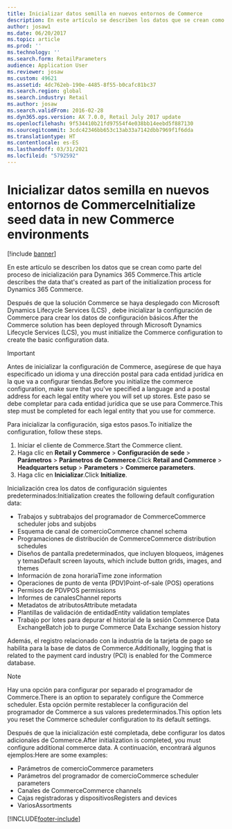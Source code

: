 ```yaml
---
title: Inicializar datos semilla en nuevos entornos de Commerce
description: En este artículo se describen los datos que se crean como parte del proceso de inicialización para Dynamics 365 Commerce.
author: josaw1
ms.date: 06/20/2017
ms.topic: article
ms.prod: ''
ms.technology: ''
ms.search.form: RetailParameters
audience: Application User
ms.reviewer: josaw
ms.custom: 49621
ms.assetid: 4dc762eb-190e-4485-8f55-b0cafc81bc37
ms.search.region: global
ms.search.industry: Retail
ms.author: josaw
ms.search.validFrom: 2016-02-28
ms.dyn365.ops.version: AX 7.0.0, Retail July 2017 update
ms.openlocfilehash: 9f534410b21fd97554f4e038bb14eebd5f887130
ms.sourcegitcommit: 3cdc42346bb653c13ab33a7142dbb7969f1f6dda
ms.translationtype: HT
ms.contentlocale: es-ES
ms.lasthandoff: 03/31/2021
ms.locfileid: "5792592"
---
```

# <a name="initialize-seed-data-in-new-commerce-environments"></a><span data-ttu-id="95fe7-103">Inicializar datos semilla en nuevos entornos de Commerce</span><span class="sxs-lookup"><span data-stu-id="95fe7-103">Initialize seed data in new Commerce environments</span></span>

[!include [banner](includes/banner.md)]

<span data-ttu-id="95fe7-104">En este artículo se describen los datos que se crean como parte del proceso de inicialización para Dynamics 365 Commerce.</span><span class="sxs-lookup"><span data-stu-id="95fe7-104">This article describes the data that's created as part of the initialization process for Dynamics 365 Commerce.</span></span>

<span data-ttu-id="95fe7-105">Después de que la solución Commerce se haya desplegado con Microsoft Dynamics Lifecycle Services (LCS) , debe inicializar la configuración de Commerce para crear los datos de configuración básicos.</span><span class="sxs-lookup"><span data-stu-id="95fe7-105">After the Commerce solution has been deployed through Microsoft Dynamics Lifecycle Services (LCS), you must initialize the Commerce configuration to create the basic configuration data.</span></span>

> [!IMPORTANT]
> <span data-ttu-id="95fe7-106">Antes de inicializar la configuración de Commerce, asegúrese de que haya especificado un idioma y una dirección postal para cada entidad jurídica en la que va a configurar tiendas.</span><span class="sxs-lookup"><span data-stu-id="95fe7-106">Before you initialize the commerce configuration, make sure that you've specified a language and a postal address for each legal entity where you will set up stores.</span></span> <span data-ttu-id="95fe7-107">Este paso se debe completar para cada entidad jurídica que se use para Commerce.</span><span class="sxs-lookup"><span data-stu-id="95fe7-107">This step must be completed for each legal entity that you use for commerce.</span></span>

<span data-ttu-id="95fe7-108">Para inicializar la configuración, siga estos pasos.</span><span class="sxs-lookup"><span data-stu-id="95fe7-108">To initialize the configuration, follow these steps.</span></span>

1. <span data-ttu-id="95fe7-109">Iniciar el cliente de Commerce.</span><span class="sxs-lookup"><span data-stu-id="95fe7-109">Start the Commerce client.</span></span>
2. <span data-ttu-id="95fe7-110">Haga clic en **Retail y Commerce** &gt; **Configuración de sede** &gt; **Parámetros** &gt; **Parámetros de Commerce**.</span><span class="sxs-lookup"><span data-stu-id="95fe7-110">Click **Retail and Commerce** &gt; **Headquarters setup** &gt; **Parameters** &gt; **Commerce parameters**.</span></span>
3. <span data-ttu-id="95fe7-111">Haga clic en **Inicializar**.</span><span class="sxs-lookup"><span data-stu-id="95fe7-111">Click **Initialize**.</span></span>

<span data-ttu-id="95fe7-112">Inicialización crea los datos de configuración siguientes predeterminados:</span><span class="sxs-lookup"><span data-stu-id="95fe7-112">Initialization creates the following default configuration data:</span></span>

- <span data-ttu-id="95fe7-113">Trabajos y subtrabajos del programador de Commerce</span><span class="sxs-lookup"><span data-stu-id="95fe7-113">Commerce scheduler jobs and subjobs</span></span>
- <span data-ttu-id="95fe7-114">Esquema de canal de comercio</span><span class="sxs-lookup"><span data-stu-id="95fe7-114">Commerce channel schema</span></span>
- <span data-ttu-id="95fe7-115">Programaciones de distribución de Commerce</span><span class="sxs-lookup"><span data-stu-id="95fe7-115">Commerce distribution schedules</span></span>
- <span data-ttu-id="95fe7-116">Diseños de pantalla predeterminados, que incluyen bloqueos, imágenes y temas</span><span class="sxs-lookup"><span data-stu-id="95fe7-116">Default screen layouts, which include button grids, images, and themes</span></span>
- <span data-ttu-id="95fe7-117">Información de zona horaria</span><span class="sxs-lookup"><span data-stu-id="95fe7-117">Time zone information</span></span>
- <span data-ttu-id="95fe7-118">Operaciones de punto de venta (PDV)</span><span class="sxs-lookup"><span data-stu-id="95fe7-118">Point-of-sale (POS) operations</span></span>
- <span data-ttu-id="95fe7-119">Permisos de PDV</span><span class="sxs-lookup"><span data-stu-id="95fe7-119">POS permissions</span></span>
- <span data-ttu-id="95fe7-120">Informes de canales</span><span class="sxs-lookup"><span data-stu-id="95fe7-120">Channel reports</span></span>
- <span data-ttu-id="95fe7-121">Metadatos de atributos</span><span class="sxs-lookup"><span data-stu-id="95fe7-121">Attribute metadata</span></span>
- <span data-ttu-id="95fe7-122">Plantillas de validación de entidad</span><span class="sxs-lookup"><span data-stu-id="95fe7-122">Entity validation templates</span></span>
- <span data-ttu-id="95fe7-123">Trabajo por lotes para depurar el historial de la sesión Commerce Data Exchange</span><span class="sxs-lookup"><span data-stu-id="95fe7-123">Batch job to purge Commerce Data Exchange session history</span></span>

<span data-ttu-id="95fe7-124">Además, el registro relacionado con la industria de la tarjeta de pago se habilita para la base de datos de Commerce.</span><span class="sxs-lookup"><span data-stu-id="95fe7-124">Additionally, logging that is related to the payment card industry (PCI) is enabled for the Commerce database.</span></span>

> [!NOTE]
> <span data-ttu-id="95fe7-125">Hay una opción para configurar por separado el programador de Commerce.</span><span class="sxs-lookup"><span data-stu-id="95fe7-125">There is an option to separately configure the Commerce scheduler.</span></span> <span data-ttu-id="95fe7-126">Esta opción permite restablecer la configuración del programador de Commerce a sus valores predeterminados.</span><span class="sxs-lookup"><span data-stu-id="95fe7-126">This option lets you reset the Commerce scheduler configuration to its default settings.</span></span>

<span data-ttu-id="95fe7-127">Después de que la inicialización esté completada, debe configurar los datos adicionales de Commerce.</span><span class="sxs-lookup"><span data-stu-id="95fe7-127">After initialization is completed, you must configure additional commerce data.</span></span> <span data-ttu-id="95fe7-128">A continuación, encontrará algunos ejemplos:</span><span class="sxs-lookup"><span data-stu-id="95fe7-128">Here are some examples:</span></span>

- <span data-ttu-id="95fe7-129">Parámetros de comercio</span><span class="sxs-lookup"><span data-stu-id="95fe7-129">Commerce parameters</span></span>
- <span data-ttu-id="95fe7-130">Parámetros del programador de comercio</span><span class="sxs-lookup"><span data-stu-id="95fe7-130">Commerce scheduler parameters</span></span>
- <span data-ttu-id="95fe7-131">Canales de Commerce</span><span class="sxs-lookup"><span data-stu-id="95fe7-131">Commerce channels</span></span>
- <span data-ttu-id="95fe7-132">Cajas registradoras y dispositivos</span><span class="sxs-lookup"><span data-stu-id="95fe7-132">Registers and devices</span></span>
- <span data-ttu-id="95fe7-133">Varios</span><span class="sxs-lookup"><span data-stu-id="95fe7-133">Assortments</span></span>


[!INCLUDE[footer-include](../includes/footer-banner.md)]